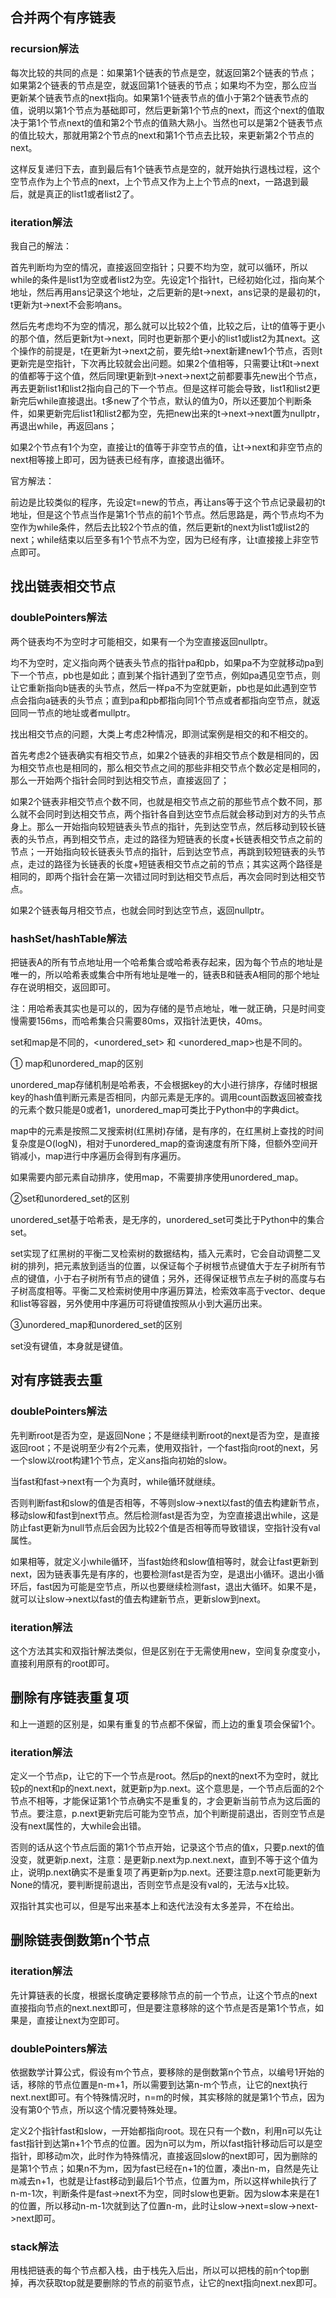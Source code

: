 ## 合并两个有序链表

### recursion解法

每次比较的共同的点是：如果第1个链表的节点是空，就返回第2个链表的节点；如果第2个链表的节点是空，就返回第1个链表的节点；如果均不为空，那么应当更新某个链表节点的next指向。如果第1个链表节点的值小于第2个链表节点的值，说明以第1个节点为基础即可，然后更新第1个节点的next，而这个next的值取决于第1个节点next的值和第2个节点的值熟大熟小。当然也可以是第2个链表节点的值比较大，那就用第2个节点的next和第1个节点去比较，来更新第2个节点的next。

这样反复递归下去，直到最后有1个链表节点是空的，就开始执行退栈过程，这个空节点作为上个节点的next，上个节点又作为上上个节点的next，一路退到最后，就是真正的list1或者list2了。

### iteration解法

我自己的解法：

首先判断均为空的情况，直接返回空指针；只要不均为空，就可以循环，所以while的条件是list1为空或者list2为空。先设定1个指针t，已经初始化过，指向某个地址，然后再用ans记录这个地址，之后更新的是t->next，ans记录的是最初的t，t更新为t->next不会影响ans。

然后先考虑均不为空的情况，那么就可以比较2个值，比较之后，让t的值等于更小的那个值，然后更新t为t->next，同时也更新那个更小的list1或list2为其next。这个操作的前提是，t在更新为t->next之前，要先给t->next新建new1个节点，否则t更新完是空指针，下次再比较就会出问题。如果2个值相等，只需要让t和t->next的值都等于这个值，然后同理t更新到t->next->next之前都要事先new出个节点，再去更新list1和list2指向自己的下一个节点。但是这样可能会导致，list1和list2更新完后while直接退出。t多new了个节点，默认的值为0，所以还要加个判断条件，如果更新完后list1和list2都为空，先把new出来的t->next->next置为nullptr，再退出while，再返回ans；

如果2个节点有1个为空，直接让t的值等于非空节点的值，让t->next和非空节点的next相等接上即可，因为链表已经有序，直接退出循环。

官方解法：

前边是比较类似的程序，先设定t=new的节点，再让ans等于这个节点记录最初的t地址，但是这个节点当作是第1个节点的前1个节点。然后思路是，两个节点均不为空作为while条件，然后去比较2个节点的值，然后更新t的next为list1或list2的next；while结束以后至多有1个节点不为空，因为已经有序，让t直接接上非空节点即可。

## 找出链表相交节点

### doublePointers解法

两个链表均不为空时才可能相交，如果有一个为空直接返回nullptr。

均不为空时，定义指向两个链表头节点的指针pa和pb，如果pa不为空就移动pa到下一个节点，pb也是如此；直到某个指针遇到了空节点，例如pa遇见空节点，则让它重新指向b链表的头节点，然后一样pa不为空就更新，pb也是如此遇到空节点会指向a链表的头节点；直到pa和pb都指向同1个节点或者都指向空节点，就返回同一节点的地址或者mullptr。

找出相交节点的问题，大类上考虑2种情况，即测试案例是相交的和不相交的。

首先考虑2个链表确实有相交节点，如果2个链表的非相交节点个数是相同的，因为相交节点也是相同的，那么相交节点之间的那些非相交节点个数必定是相同的，那么一开始两个指针会同时到达相交节点，直接返回了；

如果2个链表非相交节点个数不同，也就是相交节点之前的那些节点个数不同，那么就不会同时到达相交节点，两个指针各自到达空节点后就会移动到对方的头节点身上。那么一开始指向较短链表头节点的指针，先到达空节点，然后移动到较长链表的头节点，再到相交节点，走过的路径为短链表的长度+长链表相交节点之前的节点；一开始指向较长链表头节点的指针，后到达空节点，再跳到较短链表的头节点，走过的路径为长链表的长度+短链表相交节点之前的节点；其实这两个路径是相同的，即两个指针会在第一次错过同时到达相交节点后，再次会同时到达相交节点。

如果2个链表每月相交节点，也就会同时到达空节点，返回nullptr。

### hashSet/hashTable解法

把链表A的所有节点地址用一个哈希集合或哈希表存起来，因为每个节点的地址是唯一的，所以哈希表或集合中所有地址是唯一的，链表B和链表A相同的那个地址存在说明相交，返回即可。

注：用哈希表其实也是可以的，因为存储的是节点地址，唯一就正确，只是时间变慢需要156ms，而哈希集合只需要80ms，双指针法更快，40ms。

set和map是不同的，<unordered_set> 和 <unordered_map>也是不同的。

① map和unordered_map的区别

 unordered_map存储机制是哈希表，不会根据key的大小进行排序，存储时根据key的hash值判断元素是否相同，内部元素是无序的。调用count函数返回被查找的元素个数只能是0或者1，unordered_map可类比于Python中的字典dict。

map中的元素是按照二叉搜索树(红黑树)存储，是有序的，在红黑树上查找的时间复杂度是O(logN)，相对于unordered_map的查询速度有所下降，但额外空间开销减小，map进行中序遍历会得到有序遍历。

如果需要内部元素自动排序，使用map，不需要排序使用unordered_map。

②set和unordered_set的区别

unordered_set基于哈希表，是无序的，unordered_set可类比于Python中的集合set。

set实现了红黑树的平衡二叉检索树的数据结构，插入元素时，它会自动调整二叉树的排列，把元素放到适当的位置，以保证每个子树根节点键值大于左子树所有节点的键值，小于右子树所有节点的键值；另外，还得保证根节点左子树的高度与右子树高度相等。平衡二叉检索树使用中序遍历算法，检索效率高于vector、deque和list等容器，另外使用中序遍历可将键值按照从小到大遍历出来。

③unordered_map和unordered_set的区别

set没有键值，本身就是键值。

## 对有序链表去重

### doublePointers解法

先判断root是否为空，是返回None；不是继续判断root的next是否为空，是直接返回root；不是说明至少有2个元素，使用双指针，一个fast指向root的next，另一个slow以root构建1个节点，定义ans指向初始的slow。

当fast和fast->next有一个为真时，while循环就继续。

否则判断fast和slow的值是否相等，不等则slow->next以fast的值去构建新节点，移动slow和fast到next节点。然后检测fast是否为空，为空直接退出while，这是防止fast更新为null节点后会因为比较2个值是否相等而导致错误，空指针没有val属性。

如果相等，就定义小while循环，当fast始终和slow值相等时，就会让fast更新到next，因为链表事先是有序的，也要检测fast是否为空，是退出小循环。退出小循环后，fast因为可能是空节点，所以也要继续检测fast，退出大循环。如果不是，就可以让slow->next以fast的值去构建新节点，更新slow到next。

### iteration解法

这个方法其实和双指针解法类似，但是区别在于无需使用new，空间复杂度变小，直接利用原有的root即可。

## 删除有序链表重复项

和上一道题的区别是，如果有重复的节点都不保留，而上边的重复项会保留1个。

### iteration解法

定义一个节点p，让它的下一个节点是root。然后p的next的next不为空时，就比较p的next和p的next.next，就更新p为p.next。这个意思是，一个节点后面的2个节点不相等，才能保证第1个节点确实不是重复的，才会更新当前节点为这后面的节点。要注意，p.next更新完后可能为空节点，加个判断提前退出，否则空节点是没有next属性的，大while会出错。

否则的话从这个节点后面的第1个节点开始，记录这个节点的值x，只要p.next的值没变，就更新p.next，注意：是更新p.next为p.next.next，直到不等于这个值为止，说明p.next确实不是重复项了再更新p为p.next。还要注意p.next可能更新为None的情况，要判断提前退出，否则空节点是没有val的，无法与x比较。

双指针其实也可以，但是写出来基本上和迭代法没有太多差异，不在给出。

## 删除链表倒数第n个节点

### iteration解法

先计算链表的长度，根据长度确定要移除节点的前一个节点，让这个节点的next直接指向节点的next.next即可，但是要注意移除的这个节点是否是第1个节点，如果是，直接让next为空即可。

### doublePointers解法

依据数学计算公式，假设有m个节点，要移除的是倒数第n个节点，以编号1开始的话，移除的节点位置是n-m+1，所以需要到达第n-m个节点，让它的next执行next.next即可。有个特殊情况时，n=m的时候，其实移除的就是第1个节点，因为没有第0个节点，所以这个情况要特殊处理。

定义2个指针fast和slow，一开始都指向root。现在只有一个数n，利用n可以先让fast指针到达第n+1个节点的位置。因为n可以为m，所以fast指针移动后可以是空指针，即移动m次，此时作为特殊情况，直接返回slow的next即可，因为删除的是第1个节点；如果n不为m，因为fast已经在n+1的位置，凑出n-m，自然是先让m减去n+1，也就是让fast移动到最后1个节点，位置为m，所以这样while执行了n-m-1次，判断条件是fast->next不为空，同时slow也更新。因为slow本来是在1的位置，所以移动n-m-1次就到达了位置n-m，此时让slow->next=slow->next->next即可。

### stack解法

用栈把链表的每个节点都入栈，由于栈先入后出，所以可以把栈的前n个top删掉，再次获取top就是要删除的节点的前驱节点，让它的next指向next.nex即可。





